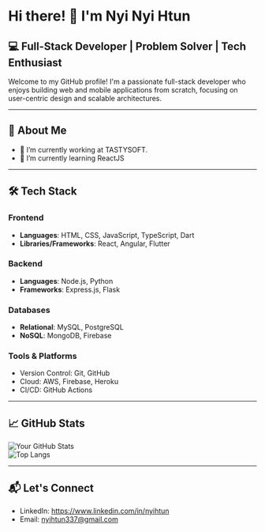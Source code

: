 # Hi there! 👋 I'm Nyi Nyi Htun  

## 💻 Full-Stack Developer | Problem Solver | Tech Enthusiast  

Welcome to my GitHub profile! I'm a passionate full-stack developer who enjoys building web and mobile applications from scratch, focusing on user-centric design and scalable architectures.

---

## 🚀 About Me  

- 🔭 I’m currently working at TASTYSOFT. 
- 🌱 I’m currently learning ReactJS  

---

## 🛠️ Tech Stack

### Frontend  
- **Languages**: HTML, CSS, JavaScript, TypeScript, Dart  
- **Libraries/Frameworks**: React, Angular, Flutter  

### Backend  
- **Languages**: Node.js, Python  
- **Frameworks**: Express.js, Flask

### Databases  
- **Relational**: MySQL, PostgreSQL  
- **NoSQL**: MongoDB, Firebase  

### Tools & Platforms  
- Version Control: Git, GitHub  
- Cloud: AWS, Firebase, Heroku  
- CI/CD: GitHub Actions

---

## 📈 GitHub Stats  

![Your GitHub Stats](https://github-readme-stats.vercel.app/api?username=Nyi-Htun&show_icons=true&theme=radical)  
![Top Langs](https://github-readme-stats.vercel.app/api/top-langs/?username=Nyi-Htun&layout=compact&theme=radical)  

---

## 📬 Let's Connect  

- LinkedIn: https://www.linkedin.com/in/nyihtun 
- Email: nyihtun337@gmail.com 
